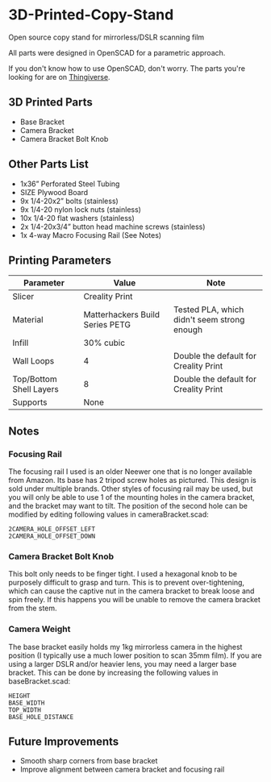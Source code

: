 # 3D-Printed-Copy-Stand
Open source copy stand for mirrorless/DSLR scanning film

All parts were designed in OpenSCAD for a parametric approach.

If you don't know how to use OpenSCAD, don't worry.  The parts you're looking for are on [Thingiverse](https://www.thingiverse.com/thing:6738806).

## 3D Printed Parts
- Base Bracket
- Camera Bracket
- Camera Bracket Bolt Knob

## Other Parts List
- 1x36” Perforated Steel Tubing
- SIZE Plywood Board
- 9x 1/4-20x2” bolts (stainless)
- 9x 1/4-20 nylon lock nuts (stainless)
- 10x 1/4-20 flat washers (stainless)
- 2x 1/4-20x3/4” button head machine screws (stainless)
- 1x 4-way Macro Focusing Rail (See Notes)

## Printing Parameters
|Parameter|Value|Note|
|-----|-----|-----|
|Slicer|Creality Print ||
|Material|Matterhackers Build Series PETG|Tested PLA, which didn't seem strong enough|
|Infill| 30% cubic||
|Wall Loops|4|Double the default for Creality Print|
|Top/Bottom Shell Layers|8|Double the default for Creality Print|
|Supports|None||


## Notes
### Focusing Rail
The focusing rail I used is an older Neewer one that is no longer available from Amazon.  Its base has 2 tripod screw holes as pictured.  This design is sold under multiple brands.  Other styles of focusing rail may be used, but you will only be able to use 1 of the mounting holes in the camera bracket, and the bracket may want to tilt.  The position of the second hole can be modified by editing following values in cameraBracket.scad:
```
2CAMERA_HOLE_OFFSET_LEFT
2CAMERA_HOLE_OFFSET_DOWN
```
### Camera Bracket Bolt Knob
This bolt only needs to be finger tight.  I used a hexagonal knob to be purposely difficult to grasp and turn.  This is to prevent over-tightening, which can cause the captive nut in the camera bracket to break loose and spin freely.  If this happens you will be unable to remove the camera bracket from the stem.

### Camera Weight
The base bracket easily holds my 1kg mirrorless camera in the highest position (I typically use a much lower position to scan 35mm film).  If you are using a larger DSLR and/or heavier lens, you may need a larger base bracket.  This can be done by increasing the following values in baseBracket.scad:
```
HEIGHT
BASE_WIDTH
TOP_WIDTH
BASE_HOLE_DISTANCE
```

## Future Improvements
- Smooth sharp corners from base bracket
- Improve alignment between camera bracket and focusing rail
